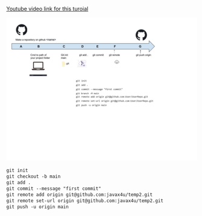 [Youtube video link for this turoial](https://www.youtube.com/watch?v=pyJDBiRmFRw)

![flow diagram](temporary-notepad.jpg)

```
git init
git checkout -b main
git add .
git commit --message "first commit"
git remote add origin git@github.com:javax4u/temp2.git
git remote set-url origin git@github.com:javax4u/temp2.git
git push -u origin main
```
